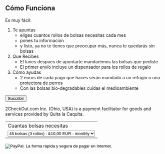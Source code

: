 ## Cómo Funciona

Es muy fácil:

1. Te apuntas
    - eliges cuantos rollos de bolsas necesitas cada mes
    - pones tu información
    - y listo, ya no te tienes que preocupar más, nunca te quedarás sin bolsas
2. Que Recibes
    - El lunes despues de apuntarte mandarémos las bolsas que pediste
    - El primer envío incluye un dispensador para los rollos de regalo
3. Cómo ayudas
    - 2 euros de cada pago que haces serán mandado a un refugio o una protectora de perros
    - Con las bolsas bio-degradables cuidas el medioambiente


<form action='https://www.2checkout.com/checkout/purchase' method='post'>
	<p>
		<input name='submit' type='submit' value='Suscribir'>
	</p>
</form>

<p>2CheckOut.com Inc. (Ohio, USA) is a payment facilitator for goods and services provided by Quita la Caquita.</p>

<form action="https://www.paypal.com/cgi-bin/webscr" method="post">
<input type="hidden" name="cmd" value="_s-xclick">
<input type="hidden" name="hosted_button_id" value="RQW2G36KVEAXY">
<table>
<tr><td><input type="hidden" name="on0" value="Cuantas bolsas necesitas">Cuantas bolsas necesitas</td></tr><tr><td><select name="os0">
	<option value="45 bolsas (3 rollos)">45 bolsas (3 rollos) : &10,00 EUR - monthly</option>
	<option value="60 bolsas (4 rollos)">60 bolsas (4 rollos) : &11,00 EUR - monthly</option>
	<option value="75 bolsas (5 rollos)">75 bolsas (5 rollos) : &12,00 EUR - monthly</option>
</select> </td></tr>
</table>
<input type="hidden" name="currency_code" value="EUR">
<input type="image" src="https://www.paypalobjects.com/es_ES/ES/i/btn/btn_subscribeCC_LG.gif" border="0" name="submit" alt="PayPal. La forma rápida y segura de pagar en Internet.">
<img alt="" border="0" src="https://www.paypalobjects.com/en_US/i/scr/pixel.gif" width="1" height="1">
</form>


[title: Como Funciona]: /
[menu: Como Funciona]: /
[menu-locgroup: main]: /
[order: 20]: /
